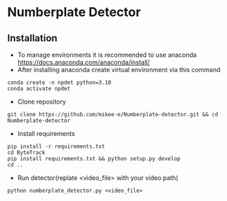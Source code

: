 # Numberplate Detector
## Installation
- To manage environments it is recommended to use anaconda https://docs.anaconda.com/anaconda/install/
- After installing anaconda create virtual environment via this command
```
conda create -n npdet python=3.10
conda activate npdet
```
- Clone repository
```
git clone https://github.com/mikee-e/Numberplate-detector.git && cd Numberplate-detector
```
- Install requirements
```
pip install -r requirements.txt
cd ByteTrack
pip install requirements.txt && python setup.py develop
cd ..
```
- Run detector(replate <video_file> with your video path)
```
python numberplate_detector.py <video_file>
```

